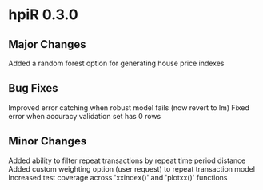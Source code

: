 # hpiR 0.3.0

## Major Changes

Added a random forest option for generating house price indexes

## Bug Fixes

Improved error catching when robust model fails (now revert to lm)
Fixed error when accuracy validation set has 0 rows

## Minor Changes

Added ability to filter repeat transactions by repeat time period distance
Added custom weighting option (user request) to repeat transaction model
Increased test coverage across 'xxindex()' and 'plotxx()' functions
